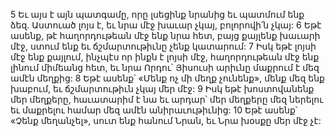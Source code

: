 5 Եւ այս է այն պատգամը, որը լսեցինք նրանից եւ պատմում ենք ձեզ. Աստուած լոյս է, եւ նրա մէջ խաւար չկայ, բոլորովի՛ն չկայ: 6 Եթէ ասենք, թէ հաղորդութեան մէջ ենք նրա հետ, բայց քայլենք խաւարի մէջ, ստում ենք եւ ճշմարտութիւնը չենք կատարում: 7 Իսկ եթէ լոյսի մէջ ենք քայլում, ինչպէս որ ինքն է լոյսի մէջ, հաղորդութեան մէջ ենք լինում միմեանց հետ, եւ նրա Որդու՝ Յիսուսի արիւնը մաքրում է մեզ ամէն մեղքից:
8 Եթէ ասենք՝ «Մենք ոչ մի մեղք չունենք», մենք մեզ ենք խաբում, եւ ճշմարտութիւն չկայ մեր մէջ: 9 Իսկ եթէ խոստովանենք մեր մեղքերը, հաւատարիմ է նա եւ արդար՝ մեր մեղքերը մեզ ներելու եւ մաքրելու համար մեզ ամէն անիրաւութիւնից:
10 Եթէ ասենք՝ «Չենք մեղանչել», սուտ ենք հանում Նրան, եւ Նրա խօսքը մեր մէջ չէ:
